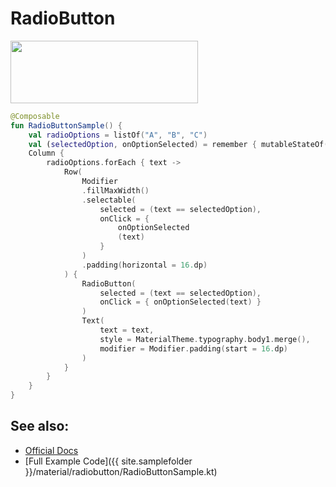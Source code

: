 <!---
This is the API of version 1.0.2
-->
# RadioButton

<p align="left">
  <img src ="{{ site.images }}/material/radiobutton/RadioGroupExample.png" height=100 width=300 />
</p>

```kotlin
@Composable
fun RadioButtonSample() {
    val radioOptions = listOf("A", "B", "C")
    val (selectedOption, onOptionSelected) = remember { mutableStateOf(radioOptions[1] ) }
    Column {
        radioOptions.forEach { text ->
            Row(
                Modifier
                .fillMaxWidth()
                .selectable(
                    selected = (text == selectedOption),
                    onClick = {
                        onOptionSelected
                        (text)
                    }
                )
                .padding(horizontal = 16.dp)
            ) {
                RadioButton(
                    selected = (text == selectedOption),
                    onClick = { onOptionSelected(text) }
                )
                Text(
                    text = text,
                    style = MaterialTheme.typography.body1.merge(),
                    modifier = Modifier.padding(start = 16.dp)
                )
            }
        }
    }
}
```


## See also:
* [Official Docs](https://developer.android.com/reference/kotlin/androidx/compose/material/package-summary#radiobutton)
* [Full Example Code]({{ site.samplefolder }}/material/radiobutton/RadioButtonSample.kt)
